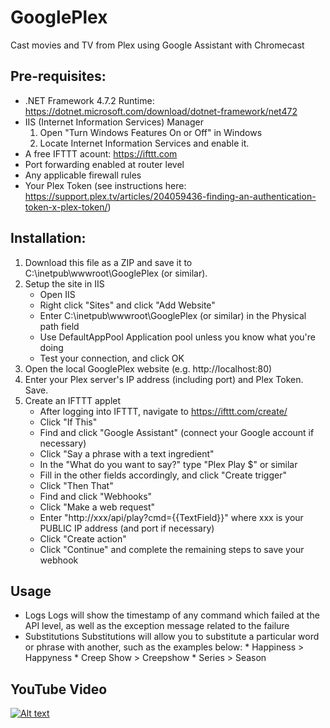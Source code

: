 # GooglePlex
Cast movies and TV from Plex using Google Assistant with Chromecast

## Pre-requisites:
* .NET Framework 4.7.2 Runtime: https://dotnet.microsoft.com/download/dotnet-framework/net472
* IIS (Internet Information Services) Manager
	1. Open "Turn Windows Features On or Off" in Windows
	2. Locate Internet Information Services and enable it.
* A free IFTTT acount: https://ifttt.com
* Port forwarding enabled at router level
* Any applicable firewall rules
* Your Plex Token (see instructions here: https://support.plex.tv/articles/204059436-finding-an-authentication-token-x-plex-token/)

## Installation:
1. Download this file as a ZIP and save it to C:\inetpub\wwwroot\GooglePlex (or similar).
2. Setup the site in IIS
	* Open IIS
	* Right click "Sites" and click "Add Website"
	* Enter C:\inetpub\wwwroot\GooglePlex (or similar) in the Physical path field
	* Use DefaultAppPool Application pool unless you know what you're doing
	* Test your connection, and click OK
3. Open the local GooglePlex website (e.g. http://localhost:80)
4. Enter your Plex server's IP address (including port) and Plex Token.  Save.
5. Create an IFTTT applet
	* After logging into IFTTT, navigate to https://ifttt.com/create/
	* Click "If This"
	* Find and click "Google Assistant" (connect your Google account if necessary)
	* Click "Say a phrase with a text ingredient"
	* In the "What do you want to say?" type "Plex Play $" or similar
	* Fill in the other fields accordingly, and click "Create trigger"
	* Click "Then That"
	* Find and click "Webhooks"
	* Click "Make a web request"
	* Enter "http://xxx/api/play?cmd={{TextField}}" where xxx is your PUBLIC IP address (and port if necessary)
	* Click "Create action"
	* Click "Continue" and complete the remaining steps to save your webhook

## Usage
- Logs
	Logs will show the timestamp of any command which failed at the API level, as well as the exception message related to the failure
- Substitutions
	Substitutions will allow you to substitute a particular word or phrase with another, such as the examples below:
		* Happiness > Happyness
		* Creep Show > Creepshow
		* Series > Season

## YouTube Video
[![Alt text](https://img.youtube.com/vi/8f3mzAZ12Mo/0.jpg)](https://youtu.be/8f3mzAZ12Mo)

